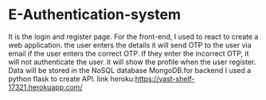 # E-Authentication-system

It is the login and register page. For the front-end, I
used to react to create a web application. the user
enters the details it will send OTP to the user via email
if the user enters the correct OTP. If they enter the
incorrect OTP, it will not authenticate the user. it will
show the profile when the user register. Data will be
stored in the NoSQL database MongoDB.for backend I
used a python flask to create API.
link heroku:https://vast-shelf-17321.herokuapp.com/
